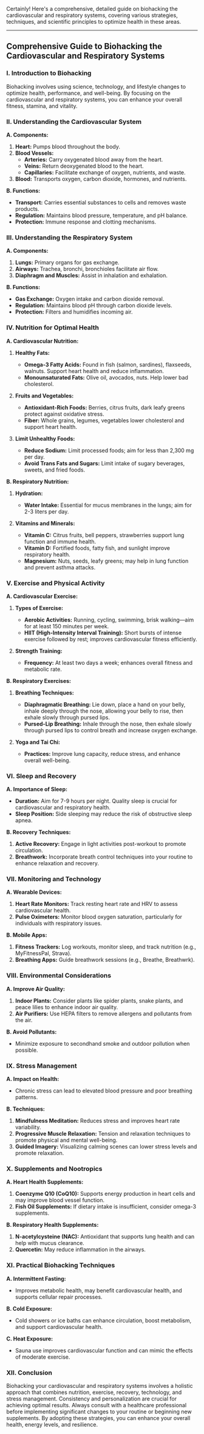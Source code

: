 Certainly! Here's a comprehensive, detailed guide on biohacking the cardiovascular and respiratory systems, covering various strategies, techniques, and scientific principles to optimize health in these areas.

---

## Comprehensive Guide to Biohacking the Cardiovascular and Respiratory Systems

### **I. Introduction to Biohacking**

Biohacking involves using science, technology, and lifestyle changes to optimize health, performance, and well-being. By focusing on the cardiovascular and respiratory systems, you can enhance your overall fitness, stamina, and vitality.

### **II. Understanding the Cardiovascular System**

**A. Components:**
1. **Heart:** Pumps blood throughout the body.
2. **Blood Vessels:**
   - **Arteries:** Carry oxygenated blood away from the heart.
   - **Veins:** Return deoxygenated blood to the heart.
   - **Capillaries:** Facilitate exchange of oxygen, nutrients, and waste.
3. **Blood:** Transports oxygen, carbon dioxide, hormones, and nutrients.

**B. Functions:**
- **Transport:** Carries essential substances to cells and removes waste products.
- **Regulation:** Maintains blood pressure, temperature, and pH balance.
- **Protection:** Immune response and clotting mechanisms.

### **III. Understanding the Respiratory System**

**A. Components:**
1. **Lungs:** Primary organs for gas exchange.
2. **Airways:** Trachea, bronchi, bronchioles facilitate air flow.
3. **Diaphragm and Muscles:** Assist in inhalation and exhalation.

**B. Functions:**
- **Gas Exchange:** Oxygen intake and carbon dioxide removal.
- **Regulation:** Maintains blood pH through carbon dioxide levels.
- **Protection:** Filters and humidifies incoming air.

### **IV. Nutrition for Optimal Health**

**A. Cardiovascular Nutrition:**
1. **Healthy Fats:**
   - **Omega-3 Fatty Acids:** Found in fish (salmon, sardines), flaxseeds, walnuts. Support heart health and reduce inflammation.
   - **Monounsaturated Fats:** Olive oil, avocados, nuts. Help lower bad cholesterol.

2. **Fruits and Vegetables:**
   - **Antioxidant-Rich Foods:** Berries, citrus fruits, dark leafy greens protect against oxidative stress.
   - **Fiber:** Whole grains, legumes, vegetables lower cholesterol and support heart health.

3. **Limit Unhealthy Foods:**
   - **Reduce Sodium:** Limit processed foods; aim for less than 2,300 mg per day.
   - **Avoid Trans Fats and Sugars:** Limit intake of sugary beverages, sweets, and fried foods.

**B. Respiratory Nutrition:**
1. **Hydration:**
   - **Water Intake:** Essential for mucus membranes in the lungs; aim for 2-3 liters per day.

2. **Vitamins and Minerals:**
   - **Vitamin C:** Citrus fruits, bell peppers, strawberries support lung function and immune health.
   - **Vitamin D:** Fortified foods, fatty fish, and sunlight improve respiratory health.
   - **Magnesium:** Nuts, seeds, leafy greens; may help in lung function and prevent asthma attacks.

### **V. Exercise and Physical Activity**

**A. Cardiovascular Exercise:**
1. **Types of Exercise:**
   - **Aerobic Activities:** Running, cycling, swimming, brisk walking—aim for at least 150 minutes per week.
   - **HIIT (High-Intensity Interval Training):** Short bursts of intense exercise followed by rest; improves cardiovascular fitness efficiently.

2. **Strength Training:**
   - **Frequency:** At least two days a week; enhances overall fitness and metabolic rate.

**B. Respiratory Exercises:**
1. **Breathing Techniques:**
   - **Diaphragmatic Breathing:** Lie down, place a hand on your belly, inhale deeply through the nose, allowing your belly to rise, then exhale slowly through pursed lips.
   - **Pursed-Lip Breathing:** Inhale through the nose, then exhale slowly through pursed lips to control breath and increase oxygen exchange.

2. **Yoga and Tai Chi:**
   - **Practices:** Improve lung capacity, reduce stress, and enhance overall well-being.

### **VI. Sleep and Recovery**

**A. Importance of Sleep:**
- **Duration:** Aim for 7-9 hours per night. Quality sleep is crucial for cardiovascular and respiratory health.
- **Sleep Position:** Side sleeping may reduce the risk of obstructive sleep apnea.

**B. Recovery Techniques:**
1. **Active Recovery:** Engage in light activities post-workout to promote circulation.
2. **Breathwork:** Incorporate breath control techniques into your routine to enhance relaxation and recovery.

### **VII. Monitoring and Technology**

**A. Wearable Devices:**
1. **Heart Rate Monitors:** Track resting heart rate and HRV to assess cardiovascular health.
2. **Pulse Oximeters:** Monitor blood oxygen saturation, particularly for individuals with respiratory issues.

**B. Mobile Apps:**
1. **Fitness Trackers:** Log workouts, monitor sleep, and track nutrition (e.g., MyFitnessPal, Strava).
2. **Breathing Apps:** Guide breathwork sessions (e.g., Breathe, Breathwrk).

### **VIII. Environmental Considerations**

**A. Improve Air Quality:**
1. **Indoor Plants:** Consider plants like spider plants, snake plants, and peace lilies to enhance indoor air quality.
2. **Air Purifiers:** Use HEPA filters to remove allergens and pollutants from the air.

**B. Avoid Pollutants:**
- Minimize exposure to secondhand smoke and outdoor pollution when possible.

### **IX. Stress Management**

**A. Impact on Health:**
- Chronic stress can lead to elevated blood pressure and poor breathing patterns.

**B. Techniques:**
1. **Mindfulness Meditation:** Reduces stress and improves heart rate variability.
2. **Progressive Muscle Relaxation:** Tension and relaxation techniques to promote physical and mental well-being.
3. **Guided Imagery:** Visualizing calming scenes can lower stress levels and promote relaxation.

### **X. Supplements and Nootropics**

**A. Heart Health Supplements:**
1. **Coenzyme Q10 (CoQ10):** Supports energy production in heart cells and may improve blood vessel function.
2. **Fish Oil Supplements:** If dietary intake is insufficient, consider omega-3 supplements.

**B. Respiratory Health Supplements:**
1. **N-acetylcysteine (NAC):** Antioxidant that supports lung health and can help with mucus clearance.
2. **Quercetin:** May reduce inflammation in the airways.

### **XI. Practical Biohacking Techniques**

**A. Intermittent Fasting:**
- Improves metabolic health, may benefit cardiovascular health, and supports cellular repair processes.

**B. Cold Exposure:**
- Cold showers or ice baths can enhance circulation, boost metabolism, and support cardiovascular health.

**C. Heat Exposure:**
- Sauna use improves cardiovascular function and can mimic the effects of moderate exercise.

### **XII. Conclusion**

Biohacking your cardiovascular and respiratory systems involves a holistic approach that combines nutrition, exercise, recovery, technology, and stress management. Consistency and personalization are crucial for achieving optimal results. Always consult with a healthcare professional before implementing significant changes to your routine or beginning new supplements. By adopting these strategies, you can enhance your overall health, energy levels, and resilience.
